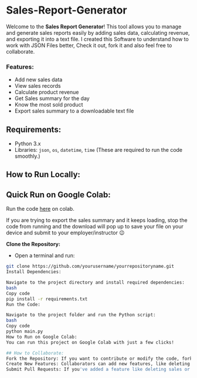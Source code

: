 # Sales-Report-Generator
Welcome to the **Sales Report Generator**! This tool allows you to manage and generate sales reports easily by adding sales data, calculating revenue, and exporting it into a text file. I created this Software to understand how to work with JSON Files better, Check it out, fork it and also feel free to collaborate.

### Features:
- Add new sales data
- View sales records
- Calculate product revenue
- Get Sales summary for the day
- Know the most sold product
- Export sales summary to a downloadable text file
                    

## Requirements:
- Python 3.x
- Libraries: `json`, `os`, `datetime`, `time` (These are required to run the code smoothly.)

## How to Run Locally:

## Quick Run on Google Colab:
Run the code [here](https://colab.research.google.com/drive/1Be0zPCsN_xim_U2QtNHEshxA0TIFuEui?usp=sharing) on colab.

If you are trying to export the sales summary and it keeps loading, stop the code from running and the download will pop up to save your file on your device and submit to your employer/instructor 😉 



**Clone the Repository:**
   - Open a terminal and run:
   ```bash
   git clone https://github.com/yourusername/yourrepositoryname.git
Install Dependencies:

Navigate to the project directory and install required dependencies:
bash
Copy code
pip install -r requirements.txt
Run the Code:

Navigate to the project folder and run the Python script:
bash
Copy code
python main.py
How to Run on Google Colab:
You can run this project on Google Colab with just a few clicks!

## How to Collaborate:
  Fork the Repository: If you want to contribute or modify the code, fork this repository and create a pull request with your changes.
  Create New Features: Collaborators can add new features, like deleting sales, updating sales records, or adding extra data fields.
  Submit Pull Requests: If you've added a feature like deleting sales or any other improvement, create a pull request with your code, and I will review it for merging.

